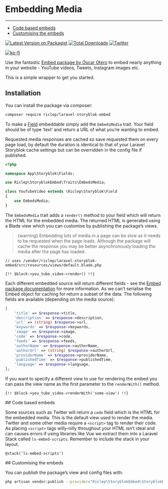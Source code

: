 # Embedding Media

---

- [Code based embeds](#code-based-embeds)
- [Customising the embeds](#customising-the-embeds)


[![Latest Version on Packagist](https://img.shields.io/packagist/v/riclep/laravel-storyblok-embed.svg?style=flat-square)](https://packagist.org/packages/riclep/laravel-storyblok-embed)
[![Total Downloads](https://img.shields.io/packagist/dt/riclep/laravel-storyblok-embed.svg?style=flat-square)](https://packagist.org/packages/riclep/laravel-storyblok-embed)
[![Twitter](https://img.shields.io/twitter/follow/riclep.svg?style=social&label=Follow)](https://twitter.com/intent/follow?screen_name=riclep)

[![ko-fi](https://ko-fi.com/img/githubbutton_sm.svg)](https://ko-fi.com/M4M2C42W6)

Use the fantastic [Embed package by Óscar Otero](https://github.com/oscarotero/Embed) to embed nearly anything in your website - YouTube videos, Tweets, Instagram images etc.

This is a simple wrapper to get you started.

## Installation

You can install the package via composer:

```bash
composer require riclep/laravel-storyblok-embed
```


To make a [Field](/{{route}}/{{version}}/fields) embeddable simply add the `EmbedsMedia` trait. Your field should be of type ‘text’ and return a URL of what you’re wanting to embed.

Requested media responses are cached so save requested them on every page load, by default the duration is identical to that of your Laravel Storyblok cache settings but can be overridden in the config file if published.



```php
<?php

namespace App\Storyblok\Fields;

use Riclep\StoryblokEmbed\Traits\EmbedsMedia;

class YouTubeVideo extends \Riclep\Storyblok\Field
{
	use EmbedsMedia;
}
```

The `EmbedsMedia` trait adds a `render()` method to your field which will return the HTML for the embedded media. The returned HTML is generated using a Blade view which you can customise by publishing the package’s views.

> {warning} Embedding lots of media in a page can be slow as it needs to be requested when the page loads. Although the package will cache the response you may be better asynchronously loading the media after the page has loaded.


```blade
// uses /vendor/riclep/laravel-storyblok-embed/src/resources/views/default.blade.php

{!! $block->you_tube_video->render() !!}
```

Each different embedded source will return different fields - see the [Embed package documentation](https://github.com/oscarotero/Embed) for more information. As we can’t serialise the Embed object for caching for return a subset of the data. The following fields are available (depending on the media source):

```php
[
    'title' => $response->title,
    'description' => $response->description,
    'url' => (string) $response->url,
    'keywords' => $response->keywords,
    'image' => $response->image,
    'code' => $response->code,
    'feeds' => $response->feeds,
    'authorName' => $response->authorName,
    'authorUrl' => (string) $response->authorUrl,
    'providerName' => $response->providerName,
    'publishedTime' => $response->publishedTime,
    'language' => $response->language,
];
```

If you want to specify a different view to use for rendering the embed you can pass the view name as the first parameter to the `renderWith()` method.

```blade
{!! $block->you_tube_video->renderWith('some-view') !!}
```

<a name="code-based-embeds">
## Code based embeds
</a>

Some sources such as Twitter will return a `code` field which is the HTML for the embedded media. This is the default view used to render the media. Twitter and some other media require a `<script>` tag to render their code. As placing `<script>` tags willy-nilly throughout your HTML isn’t ideal and can causes errors if using libraries like Vue we extract them into a Laravel Stack called `ls-embed-scripts`. Remember to include the stack in your layout.

```blade
@stack('ls-embed-scripts')
```


<a name="customising-the-embeds">
## Customising the embeds
</a>

You can publish the package’s view and config files with:

```bash
php artisan vendor:publish --provider="Riclep\StoryblokEmbed\StoryblokEmbedServiceProvider"
```